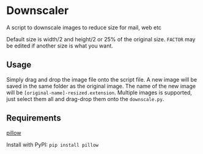 # Downscaler
A script to downscale images to reduce size for mail, web etc

Default size is width/2 and height/2 or 25% of the original size.
`FACTOR` may be edited if another size is what you want.

## Usage
Simply drag and drop the image file onto the script file. A new image will be saved in the same folder as the original image. The name of the new image will be `[original-name]-resized.extension`. Multiple images is supported, just select them all and drag-drop them onto the `downscale.py`.

## Requirements
[pillow](https://python-pillow.org/)

Install with PyPI: `pip install pillow`